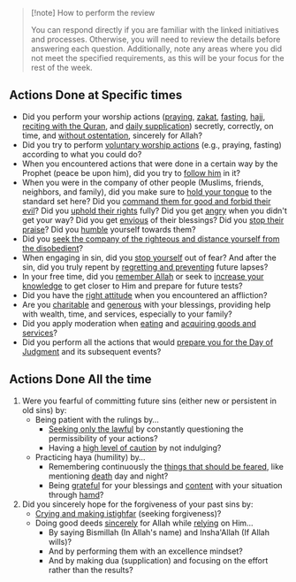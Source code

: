 > [!note] How to perform the review
> 
> 
> You can respond directly if you are familiar with the linked initiatives and processes. Otherwise, you will need to review the details before answering each question. Additionally, note any areas where you did not meet the specified requirements, as this will be your focus for the rest of the week.
> 


## Actions Done at Specific times

* Did you perform your worship actions ([praying](Initiatives/worship/Praying.md), [zakat](Initiatives/worship/Zakat%20and%20charity%20and%20selflessness.md), [fasting](Initiatives/worship/Fasting.md), [hajj](Initiatives/worship/Hajj.md), [reciting with the Quran](Initiatives/worship/Engaging%20with%20the%20quran.md), and [daily supplication](Processes/Say%20morning,%20evening%20and%20before%20sleeping%20supplications.md)) secretly, correctly, on time, and [without ostentation](Processes/Combat%20ostentation%20during%20worship.md), sincerely for Allah?
* Did you try to perform [voluntary worship actions](Processes/Level%20up%20worship.md) (e.g., praying, fasting) according to what you could do?
* When you encountered actions that were done in a certain way by the Prophet (peace be upon him), did you try to [follow him](Initiatives/worship/Following%20the%20sunnah.md) in it?
* When you were in the company of other people (Muslims, friends, neighbors, and family), did you make sure to [hold your tongue](Initiatives/bad%20traits/Loquaciousness.md) to the standard set here? Did you [command them for good and forbid their evil](Initiatives/worship/Commanding%20good%20and%20forbidding%20evil.md)? Did you [uphold their rights](Initiatives/worship/Upholding%20the%20right%20of%20muslims.md) fully? Did you get [angry](Initiatives/bad%20traits/Anger.md) when you didn't get your way? Did you get [envious](Initiatives/bad%20traits/Envy.md) of their blessings? Did you [stop their praise](Initiatives/bad%20traits/Love%20of%20status%20and%20ostentation.md)? Did you [humble](Initiatives/bad%20traits/Pride%20and%20self%20admiration%20and%20humility.md) yourself towards them?
* Did you [seek the company of the righteous and distance yourself from the disobedient](Processes/Hate%20the%20disobedient%20and%20love%20the%20obedient.md)?
* When engaging in sin, did you [stop yourself](Processes/Stop%20yourself%20during%20sin.md) out of fear? And after the sin, did you truly repent by [regretting and preventing](Processes/Regret%20and%20prevent%20after%20committing%20a%20sin.md) future lapses?
* In your free time, did you [remember Allah](Initiatives/worship/Remembrance%20of%20allah.md) or seek to [increase your knowledge](Processes/Build%20knowledge%20in%20free%20time.md) to get closer to Him and prepare for future tests?
* Did you have the [right attitude](Processes/Attitude%20in%20affliction.md) when you encountered an affliction?
* Are you [charitable](Initiatives/worship/Zakat%20and%20charity%20and%20selflessness.md) and [generous](Initiatives/bad%20traits/Stinginess.md) with your blessings, providing help with wealth, time, and services, especially to your family?
* Did you apply moderation when [eating](Initiatives/bad%20traits/Gluttony%20and%20lust.md) and [acquiring goods and services](Initiatives/good%20traits/Asceticism.md)?
* Did you perform all the actions that would [prepare you for the Day of Judgment](Initiatives/good%20traits/Remembering%20death.md) and its subsequent events?

## Actions Done All the time

1. Were you fearful of committing future sins (either new or persistent in old sins) by:
	* Being patient with the rulings by…
		* [Seeking only the lawful](Initiatives/worship/Seeking%20the%20lawful.md) by constantly questioning the permissibility of your actions?
		* Having a [high level of caution](Initiatives/worship/Seeking%20the%20lawful.md) by not indulging?
	* Practicing haya (humility) by…
		* Remembering continuously the [things that should be feared](Initiatives/good%20traits/Fear%20and%20hope.md), like mentioning [death](Initiatives/good%20traits/Remembering%20death.md) day and night?
		* Being [grateful](Initiatives/good%20traits/Gratitude.md) for your blessings and [content](Initiatives/good%20traits/Contentment%20with%20divine%20decree.md) with your situation through [hamd](Processes/Hamd%20and%20thanking%20allah.md)?
2. Did you sincerely hope for the forgiveness of your past sins by:
	* [Crying and making istighfar](Processes/Cry%20and%20fear%20misguidance.md) (seeking forgiveness)?
	* Doing good deeds [sincerely](Initiatives/good%20traits/Sincerity%20and%20truthfulness.md) for Allah while [relying](Initiatives/good%20traits/Reliance.md) on Him…
		* By saying Bismillah (In Allah's name) and Insha'Allah (If Allah wills)?
		* And by performing them with an excellence mindset?
		* And by making dua (supplication) and focusing on the effort rather than the results?
